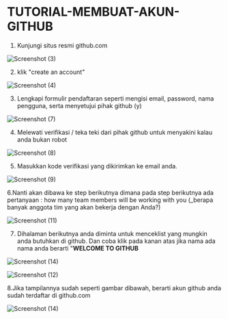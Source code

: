 # TUTORIAL-MEMBUAT-AKUN-GITHUB


1. Kunjungi situs resmi github.com

![Screenshot (3)](https://user-images.githubusercontent.com/92988781/138462169-fe18adeb-6fe4-4fa5-848f-c1ca83bc843a.png)


2. klik "create an account"

![Screenshot (4)](https://user-images.githubusercontent.com/92988781/138463923-6ee365f9-3908-4331-ab06-38b67552c5ee.png)


3. Lengkapi formulir pendaftaran seperti mengisi email, password, nama pengguna, serta menyetujui pihak github (y)

![Screenshot (7)](https://user-images.githubusercontent.com/92988781/138464800-63eee43d-3d97-49e8-bc94-7ae1eb9a8a36.png)


4. Melewati verifikasi / teka teki dari pihak github untuk menyakini kalau anda bukan robot

![Screenshot (8)](https://user-images.githubusercontent.com/92988781/138465695-42486f61-a0ea-4478-b734-e3680c2f4550.png)


5. Masukkan kode verifikasi yang dikirimkan ke email anda.

![Screenshot (9)](https://user-images.githubusercontent.com/92988781/138466331-7aa35a8a-386a-4591-ad40-379634758636.png)


6.Nanti akan dibawa ke step berikutnya dimana pada step berikutnya ada pertanyaan : how many team members will be working with you (_berapa banyak anggota tim yang akan bekerja dengan Anda?)

![Screenshot (11)](https://user-images.githubusercontent.com/92988781/138472670-d1b8c9ec-3907-4e1c-8888-a4df25d380de.png)


7. Dihalaman berikutnya anda diminta untuk menceklist yang mungkin anda butuhkan di github. Dan coba klik pada kanan atas jika nama ada nama anda berarti "**WELCOME TO GITHUB**

![Screenshot (14)](https://user-images.githubusercontent.com/92988781/138474455-c2f72b82-e750-420b-804b-9db119862e9e.png)


![Screenshot (12)](https://user-images.githubusercontent.com/92988781/138473972-12a0b332-a0ee-4ccd-a54f-6b0eedb0f7c9.png)


8.Jika tampilannya sudah seperti gambar dibawah, berarti akun github anda sudah terdaftar di github.com

![Screenshot (14)](https://user-images.githubusercontent.com/92988781/138474455-c2f72b82-e750-420b-804b-9db119862e9e.png)




